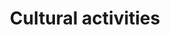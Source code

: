 ---
title: Cultural activities
longTitle: 'Cultural activities'
tags:
- gccommon
use:
- "[[Cultural events]]"
---